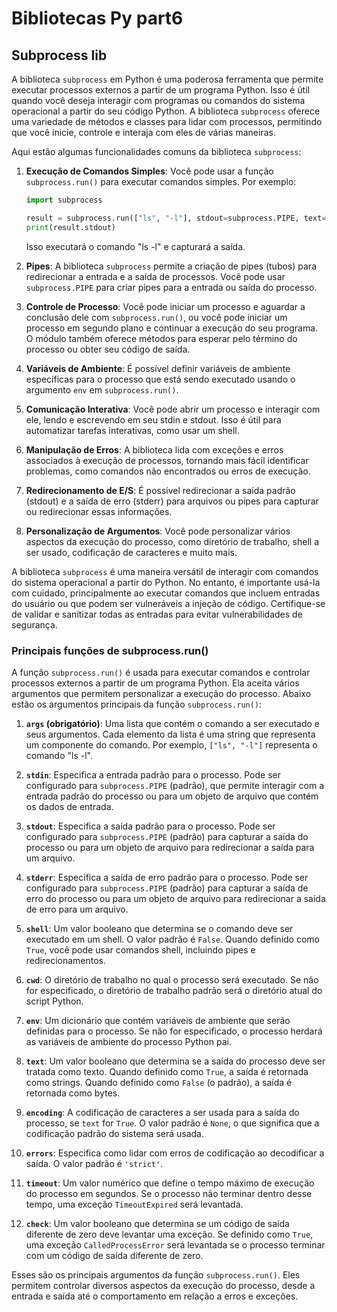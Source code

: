 # Bibliotecas Py part6

## Subprocess lib

A biblioteca `subprocess` em Python é uma poderosa ferramenta que permite executar processos externos a partir de um programa Python. Isso é útil quando você deseja interagir com programas ou comandos do sistema operacional a partir do seu código Python. A biblioteca `subprocess` oferece uma variedade de métodos e classes para lidar com processos, permitindo que você inicie, controle e interaja com eles de várias maneiras.

Aqui estão algumas funcionalidades comuns da biblioteca `subprocess`:

1. **Execução de Comandos Simples**:
   Você pode usar a função `subprocess.run()` para executar comandos simples. Por exemplo:

   ```python
   import subprocess

   result = subprocess.run(["ls", "-l"], stdout=subprocess.PIPE, text=True)
   print(result.stdout)
   ```

   Isso executará o comando "ls -l" e capturará a saída.

2. **Pipes**:
   A biblioteca `subprocess` permite a criação de pipes (tubos) para redirecionar a entrada e a saída de processos. Você pode usar `subprocess.PIPE` para criar pipes para a entrada ou saída do processo.

3. **Controle de Processo**:
   Você pode iniciar um processo e aguardar a conclusão dele com `subprocess.run()`, ou você pode iniciar um processo em segundo plano e continuar a execução do seu programa. O módulo também oferece métodos para esperar pelo término do processo ou obter seu código de saída.

4. **Variáveis de Ambiente**:
   É possível definir variáveis de ambiente específicas para o processo que está sendo executado usando o argumento `env` em `subprocess.run()`.

5. **Comunicação Interativa**:
   Você pode abrir um processo e interagir com ele, lendo e escrevendo em seu stdin e stdout. Isso é útil para automatizar tarefas interativas, como usar um shell.

6. **Manipulação de Erros**:
   A biblioteca lida com exceções e erros associados à execução de processos, tornando mais fácil identificar problemas, como comandos não encontrados ou erros de execução.

7. **Redirecionamento de E/S**:
   É possível redirecionar a saída padrão (stdout) e a saída de erro (stderr) para arquivos ou pipes para capturar ou redirecionar essas informações.

8. **Personalização de Argumentos**:
   Você pode personalizar vários aspectos da execução do processo, como diretório de trabalho, shell a ser usado, codificação de caracteres e muito mais.

A biblioteca `subprocess` é uma maneira versátil de interagir com comandos do sistema operacional a partir do Python. No entanto, é importante usá-la com cuidado, principalmente ao executar comandos que incluem entradas do usuário ou que podem ser vulneráveis a injeção de código. Certifique-se de validar e sanitizar todas as entradas para evitar vulnerabilidades de segurança.

### Principais funções de subprocess.run()

A função `subprocess.run()` é usada para executar comandos e controlar processos externos a partir de um programa Python. Ela aceita vários argumentos que permitem personalizar a execução do processo. Abaixo estão os argumentos principais da função `subprocess.run()`:

1. **`args` (obrigatório)**: Uma lista que contém o comando a ser executado e seus argumentos. Cada elemento da lista é uma string que representa um componente do comando. Por exemplo, `["ls", "-l"]` representa o comando "ls -l".

2. **`stdin`**: Especifica a entrada padrão para o processo. Pode ser configurado para `subprocess.PIPE` (padrão), que permite interagir com a entrada padrão do processo ou para um objeto de arquivo que contém os dados de entrada.

3. **`stdout`**: Especifica a saída padrão para o processo. Pode ser configurado para `subprocess.PIPE` (padrão) para capturar a saída do processo ou para um objeto de arquivo para redirecionar a saída para um arquivo.

4. **`stderr`**: Especifica a saída de erro padrão para o processo. Pode ser configurado para `subprocess.PIPE` (padrão) para capturar a saída de erro do processo ou para um objeto de arquivo para redirecionar a saída de erro para um arquivo.

5. **`shell`**: Um valor booleano que determina se o comando deve ser executado em um shell. O valor padrão é `False`. Quando definido como `True`, você pode usar comandos shell, incluindo pipes e redirecionamentos.

6. **`cwd`**: O diretório de trabalho no qual o processo será executado. Se não for especificado, o diretório de trabalho padrão será o diretório atual do script Python.

7. **`env`**: Um dicionário que contém variáveis de ambiente que serão definidas para o processo. Se não for especificado, o processo herdará as variáveis de ambiente do processo Python pai.

8. **`text`**: Um valor booleano que determina se a saída do processo deve ser tratada como texto. Quando definido como `True`, a saída é retornada como strings. Quando definido como `False` (o padrão), a saída é retornada como bytes.

9. **`encoding`**: A codificação de caracteres a ser usada para a saída do processo, se `text` for `True`. O valor padrão é `None`, o que significa que a codificação padrão do sistema será usada.

10. **`errors`**: Especifica como lidar com erros de codificação ao decodificar a saída. O valor padrão é `'strict'`.

11. **`timeout`**: Um valor numérico que define o tempo máximo de execução do processo em segundos. Se o processo não terminar dentro desse tempo, uma exceção `TimeoutExpired` será levantada.

12. **`check`**: Um valor booleano que determina se um código de saída diferente de zero deve levantar uma exceção. Se definido como `True`, uma exceção `CalledProcessError` será levantada se o processo terminar com um código de saída diferente de zero.

Esses são os principais argumentos da função `subprocess.run()`. Eles permitem controlar diversos aspectos da execução do processo, desde a entrada e saída até o comportamento em relação a erros e exceções.
